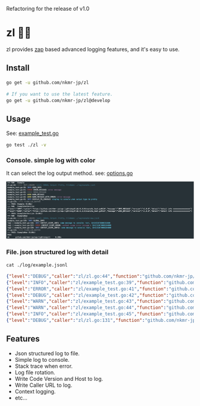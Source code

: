 Refactoring for the release of v1.0

# zl :technologist:
zl provides [zap](https://github.com/uber-go/zap) based advanced logging features, and it's easy to use.

## Install

```sh
go get -u github.com/nkmr-jp/zl
```

```sh
# If you want to use the latest feature.
go get -u github.com/nkmr-jp/zl@develop
```

## Usage

See: [example_test.go](./example_test.go)

```sh
go test ./zl -v
```

### Console. simple log with color

It can select the log output method. see: [options.go](./options.go)

![img_1.png](img_1.png)

### File. json structured log with detail 

```shell
cat ./log/example.jsonl
```

```json lines
{"level":"DEBUG","caller":"zl/zl.go:44","function":"github.com/nkmr-jp/zap-lightning/zl.Init.func1","message":"INIT_LOGGER","console":"Level: DEBUG, Output: Pretty, FileName: ./log/example.jsonl"}
{"level":"INFO","caller":"zl/example_test.go:39","function":"github.com/nkmr-jp/zap-lightning/zl_test.Example","message":"USER_INFO","user_name":"Alice","user_age":20}
{"level":"ERROR","caller":"zl/example_test.go:41","function":"github.com/nkmr-jp/zap-lightning/zl_test.Example","message":"ERROR_MESSAGE","error":"error message"}
{"level":"DEBUG","caller":"zl/example_test.go:42","function":"github.com/nkmr-jp/zap-lightning/zl_test.Example","message":"DEBUG_MESSAGE"}
{"level":"WARN","caller":"zl/example_test.go:43","function":"github.com/nkmr-jp/zap-lightning/zl_test.Example","message":"WARN_MESSAGE","error":"error message"}
{"level":"WARN","caller":"zl/example_test.go:44","function":"github.com/nkmr-jp/zap-lightning/zl_test.Example","message":"WARN_MESSAGE_WITH_ERROR","error":"error message"}
{"level":"INFO","caller":"zl/example_test.go:45","function":"github.com/nkmr-jp/zap-lightning/zl_test.Example","message":"DISPLAY_TO_CONSOLE","console":"display to console when output type is pretty"}
{"level":"DEBUG","caller":"zl/zl.go:131","function":"github.com/nkmr-jp/zap-lightning/zl.Sync","message":"FLUSH_LOG_BUFFER"}
```



## Features
- Json structured log to file.
- Simple log to console.
- Stack trace when error.
- Log file rotation.
- Write Code Version and Host to log.
- Write Caller URL to log.
- Context logging.
- etc...
